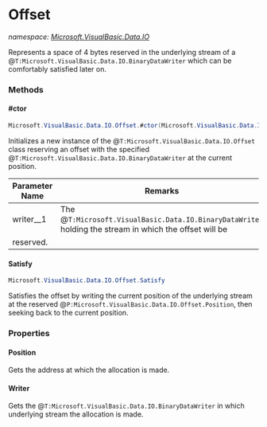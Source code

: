 ﻿# Offset
_namespace: [Microsoft.VisualBasic.Data.IO](./index.md)_

Represents a space of 4 bytes reserved in the underlying stream of a @``T:Microsoft.VisualBasic.Data.IO.BinaryDataWriter`` which can
 be comfortably satisfied later on.



### Methods

#### #ctor
```csharp
Microsoft.VisualBasic.Data.IO.Offset.#ctor(Microsoft.VisualBasic.Data.IO.BinaryDataWriter)
```
Initializes a new instance of the @``T:Microsoft.VisualBasic.Data.IO.Offset`` class reserving an offset with the specified
 @``T:Microsoft.VisualBasic.Data.IO.BinaryDataWriter`` at the current position.

|Parameter Name|Remarks|
|--------------|-------|
|writer__1|The @``T:Microsoft.VisualBasic.Data.IO.BinaryDataWriter`` holding the stream in which the offset will be
 reserved.|


#### Satisfy
```csharp
Microsoft.VisualBasic.Data.IO.Offset.Satisfy
```
Satisfies the offset by writing the current position of the underlying stream at the reserved
 @``P:Microsoft.VisualBasic.Data.IO.Offset.Position``, then seeking back to the current position.


### Properties

#### Position
Gets the address at which the allocation is made.
#### Writer
Gets the @``T:Microsoft.VisualBasic.Data.IO.BinaryDataWriter`` in which underlying stream the allocation is made.
